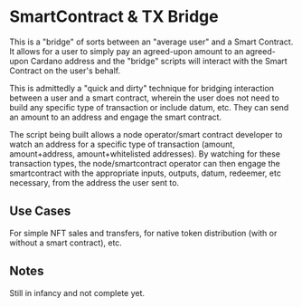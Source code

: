 # SmartContract & TX Bridge
This is a "bridge" of sorts between an "average user" and a Smart Contract. It allows for a user to simply pay an agreed-upon amount to an agreed-upon Cardano address and the "bridge" scripts will interact with the Smart Contract on the user's behalf. 

This is admittedly a "quick and dirty" technique for bridging interaction between a user and a smart contract, wherein the user does not need to build any specific type of transaction or include datum, etc. They can send an amount to an address and engage the smart contract.

The script being built allows a node operator/smart contract developer to watch an address for a specific type of transaction (amount, amount+address, amount+whitelisted addresses). By watching for these transaction types, the node/smartcontract operator can then engage the smartcontract with the appropriate inputs, outputs, datum, redeemer, etc necessary, from the address the user sent to.

## Use Cases
For simple NFT sales and transfers, for native token distribution (with or without a smart contract), etc.

## Notes
Still in infancy and not complete yet.
